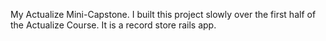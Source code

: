 My Actualize Mini-Capstone. I built this project slowly over the first half of the Actualize Course. It is a record store rails app.
